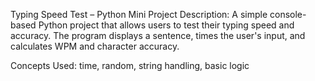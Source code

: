 Typing Speed Test – Python Mini Project
Description:
A simple console-based Python project that allows users to test their typing speed and accuracy. The program displays a sentence, times the user's input, and calculates WPM and character accuracy.

Concepts Used:
time, random, string handling, basic logic